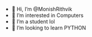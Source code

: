 - 👋 Hi, I’m @MonishRithvik
- 👀 I’m interested in Computers
- 🌱 I’m a student lol
- 💞️ I’m looking to learn PYTHON

<!---
MonishRithvik/MonishRithvik is a ✨ special ✨ repository because its `README.md` (this file) appears on your GitHub profile.
You can click the Preview link to take a look at your changes.
--->
